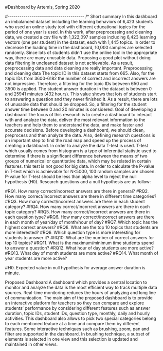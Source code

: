 #Dashboard by Artemis, Spring 2020

#---------------------------------------
/* Short summary In this dashboard an imbalanced dataset including the learning behaviors of 6,423 students who used an online study tool with different educational topics for the period of one year is used. In this work, after preprocessing and cleaning data, we created a csv file with 1,322,097 samples including 6,423 learning vectors (one per student) in the dataset, each with 1,445 topics. In order to decrease the loading time in the dashboard, 10,000 samples are selected randomly. Since lots of students didn't use the online tool in the appropriate way, there are many unusable data. Proposing a good plot without doing data filtering in uncleaned dataset is not achievable. As a result, preprocessing data and data cleaning are really important. Preprocessing and cleaning data The topic ID in this dataset starts from 665. Also, for the topic IDs from 3600-6182 the number of correct and incorrect answers are not impressive. Therefore, a filtering for the topic IDs between 650 and 3500 is applied. The student answer duration in the dataset is between 0 and 25941 minutes (432 hours). This value shows that lots of students start to answering a question and they never finished it. As a result, there are lots of unusable data that should be dropped. So, a filtering for the student answer time between 0 and 20 minutes is considered. Goal of developing a dashboard The focus of this research is to create a dashboard to interact with and analyze the data, deliver the most relevant information to the teachers and help them to understand the data, and make faster and accurate decisions. Before developing a dashboard, we should clean, preprocess and then analyze the data. Also, defining research questions is an important step to find the road map and speed up the process of creating a dashboard. In order to analyze the data T-test is used. T-test which usually comes from histogram is a type of inferential statistic used to determine if there is a significant difference between the means of two groups of numerical or quantitative data, which may be related in certain features. this test is not good for big data. In order to calculate the P-value in T-test which is achievable for N<5000, 100 random samples are chosen. P-value for T-test should be less than alpha level to reject the null hypothesis (H0). Research questions and a null hypothesis are as follow: 

#RQ1. How many correct/incorrect answers are there in general? 
#RQ2. How many correct/incorrect answers are there in different time categories? 
#RQ3. How many correct/incorrect answers are there in each student category? 
#RQ4. How many correct/incorrect answers are there in each topic category? 
#RQ5. How many correct/incorrect answers are there in each question type? 
#RQ6. How many correct/incorrect answers are there in each month of year/day of month/hour of day? 
#RQ7. Which topic has the highest correct answers? 
#RQ8. What are the top 10 topics that students are more interested? 
#RQ9. Which question type is more interesting for students to answer it?
#RQ10. What are the number of correct answers for top 10 topics? 
#RQ11. What is the maximum/minimum time students spend to answer a question? 
#RQ12. What hour of day students are more active? 
#RQ13. What day of month students are more active? 
#RQ14. What month of year students are more active?

#H0. Expected value in null hypothesis for average answer duration is minute. 

Proposed Dashboard A dashboard which provides a central location to monitor and analyze the data is the most efficient way to track multiple data sources. Real-time monitoring reduces the hours of analyzing and long line of communication. The main aim of the proposed dashboard is to provide an interactive platform for teachers so they can compare and explore students’ performance by considering different features such as answer duration, topic IDs, student IDs, question type, monthly, daily and hourly activities. This dashboard also allows to pick two special categories belong to each mentioned feature at a time and compare them by different features. Some interactive techniques such as brushing, zoom, pan and filter are supported in the dashboard. In brushing technique, a subset of elements is selected in one view and this selection is updated and maintained in other views. 
